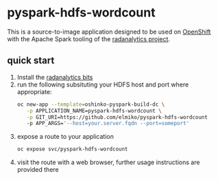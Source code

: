 # pyspark-hdfs-wordcount

This is a source-to-image application designed to be used on
[OpenShift](https://www.openshift.org) with the Apache Spark tooling of the
[radanalytics project](https://radanalytics.io).

## quick start

1. Install the [radanalytics bits](https://radanalytics.io/get-started)
1. run the following subsituting your HDFS host and port where appropriate:
   ```bash
   oc new-app --template=oshinko-pyspark-build-dc \
      -p APPLICATION_NAME=pyspark-hdfs-wordcount \
      -p GIT_URI=https://github.com/elmiko/pyspark-hdfs-wordcount
      -p APP_ARGS='--host=your.server.fqdn --port=someport'
   ```
1. expose a route to your application
   ```bash
   oc expose svc/pyspark-hdfs-wordcount
   ```
1. visit the route with a web browser, further usage instructions are
   provided there
